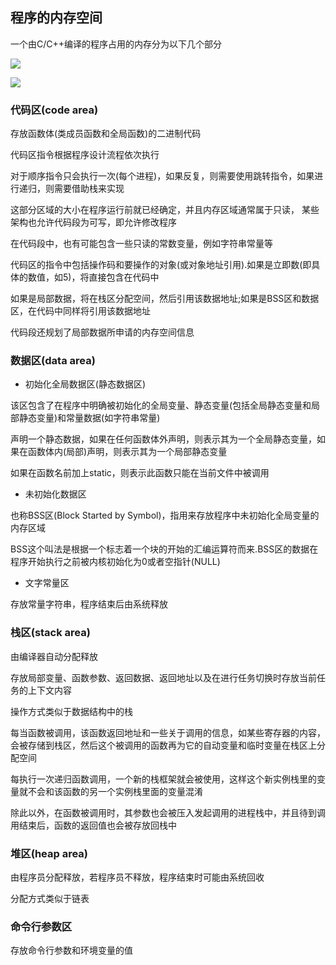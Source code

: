 <!--
 * @Description: 
 * @Version: 1.0
 * @Author: DaLao
 * @Email: dalao_li@163.com
 * @Date: 2021-02-13 13:40:40
 * @LastEditors: dalao
 * @LastEditTime: 2022-04-16 15:30:06
-->

## 程序的内存空间 


一个由C/C++编译的程序占用的内存分为以下几个部分

![](https://cdn.hurra.ltd/img/20210216223949.png)

![](https://cdn.hurra.ltd/img/20210216231532.png)



### 代码区(code area)


存放函数体(类成员函数和全局函数)的二进制代码

代码区指令根据程序设计流程依次执行

对于顺序指令只会执行一次(每个进程)，如果反复，则需要使用跳转指令，如果进行递归，则需要借助栈来实现

这部分区域的大小在程序运行前就已经确定，并且内存区域通常属于只读， 某些架构也允许代码段为可写，即允许修改程序

在代码段中，也有可能包含一些只读的常数变量，例如字符串常量等

代码区的指令中包括操作码和要操作的对象(或对象地址引用).如果是立即数(即具体的数值，如5)，将直接包含在代码中

如果是局部数据，将在栈区分配空间，然后引用该数据地址;如果是BSS区和数据区，在代码中同样将引用该数据地址

代码段还规划了局部数据所申请的内存空间信息



### 数据区(data area)


- 初始化全局数据区(静态数据区)

该区包含了在程序中明确被初始化的全局变量、静态变量(包括全局静态变量和局部静态变量)和常量数据(如字符串常量)

声明一个静态数据，如果在任何函数体外声明，则表示其为一个全局静态变量，如果在函数体内(局部)声明，则表示其为一个局部静态变量

如果在函数名前加上static，则表示此函数只能在当前文件中被调用


- 未初始化数据区

也称BSS区(Block Started by Symbol)，指用来存放程序中未初始化全局变量的内存区域

BSS这个叫法是根据一个标志着一个块的开始的汇编运算符而来.BSS区的数据在程序开始执行之前被内核初始化为0或者空指针(NULL)


- 文字常量区

存放常量字符串，程序结束后由系统释放



### 栈区(stack area)


由编译器自动分配释放

存放局部变量、函数参数、返回数据、返回地址以及在进行任务切换时存放当前任务的上下文内容

操作方式类似于数据结构中的栈

每当函数被调用，该函数返回地址和一些关于调用的信息，如某些寄存器的内容，会被存储到栈区，然后这个被调用的函数再为它的自动变量和临时变量在栈区上分配空间

每执行一次递归函数调用，一个新的栈框架就会被使用，这样这个新实例栈里的变量就不会和该函数的另一个实例栈里面的变量混淆

除此以外，在函数被调用时，其参数也会被压入发起调用的进程栈中，并且待到调用结束后，函数的返回值也会被存放回栈中



### 堆区(heap area)

由程序员分配释放，若程序员不释放，程序结束时可能由系统回收

分配方式类似于链表



### 命令行参数区

存放命令行参数和环境变量的值